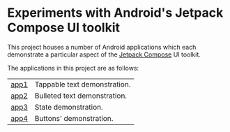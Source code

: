 # Experiments with Android's Jetpack Compose UI toolkit

This project houses a number of Android applications which each demonstrate a particular aspect of the [Jetpack Compose][1] UI toolkit.

The applications in this project are as follows:

|              |                              |
|--------------|------------------------------|
| [app1](app1) | Tappable text demonstration. |
| [app2](app2) | Bulleted text demonstration. |
| [app3](app3) | State demonstration.         |
| [app4](app4) | Buttons' demonstration.      |

[1]: https://developer.android.com/compose
